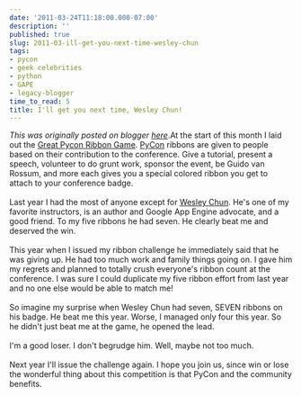 ```yaml
---
date: '2011-03-24T11:18:00.000-07:00'
description: ''
published: true
slug: 2011-03-ill-get-you-next-time-wesley-chun
tags:
- pycon
- geek celebrities
- python
- GAPE
- legacy-blogger
time_to_read: 5
title: I'll get you next time, Wesley Chun!
---
```


*This was originally posted on blogger [here](https://pydanny.blogspot.com/2011/03/ill-get-you-next-time-wesley-chun.html)*.At the start of this month I laid out the <a href="http://pydanny.blogspot.com/2011/03/great-pycon-ribbon-game.html">Great Pycon Ribbon Game</a>. <a href="http://us.pycon.org/">PyCon</a> ribbons are given to people based on their contribution to the conference. Give a tutorial, present a speech, volunteer to do grunt work, sponsor the event, be Guido van Rossum, and more each gives you a special colored ribbon you get to attach to your conference badge.<br /><br />Last year I had the most of anyone except for&nbsp;<a href="http://us.pycon.org/2011/speaker/profile/151/">Wesley Chun</a>. He's one of my favorite instructors, is an author and Google App Engine advocate, and a good friend. To my five ribbons he had seven. He clearly beat me and deserved the win.<br /><br />This year when I issued my ribbon challenge he immediately said that he was giving up. He had too much work and family things going on. I gave him my regrets and planned to totally crush everyone's ribbon count at the conference. I was sure I could duplicate my five ribbon effort from last year and no one else would be able to match me!<br /><br />So imagine my surprise when Wesley Chun had seven, SEVEN ribbons on his badge.&nbsp;He beat me this year. Worse, I managed only four this year. So he didn't just beat me at the game, he opened the lead.<br /><br />I'm a good loser. I don't begrudge him. Well, maybe not too much.<br /><br />Next year I'll issue the challenge again. I hope you join us, since win or lose the wonderful thing about this competition is that PyCon and the community benefits.